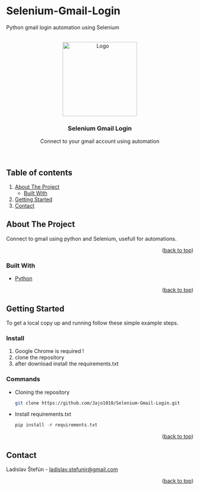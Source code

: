 # Selenium-Gmail-Login
Python gmail login automation using Selenium

<div id="top"></div>
<!-- Template of README.mb inspired by https://github.com/othneildrew/Best-README-Template -->
<br />
<div align="center">
  <a href="https://github.com/Jajo1010/Selenium-Gmail-Login">
    <img src="https://imgur.com/hsibLjg.png" alt="Logo" width="200" height="200">
  </a>

  <h3 align="center">Selenium Gmail Login</h3>

  <p align="center">
  Connect to your gmail account using automation
    <br />
    <br />
    <br />
  </p>
</div>


## Table of contents
  <ol>
    <li>
      <a href="#about-the-project">About The Project</a>
      <ul>
        <li><a href="#built-with">Built With</a></li>
      </ul>
    </li>
    <li>
      <a href="#getting-started">Getting Started</a>
    </li>
    <li><a href="#contact">Contact</a></li>
  </ol>



<!-- ABOUT THE PROJECT -->
## About The Project

Connect to gmail using python and Selenium, usefull for automations.<br />
<p align="right">(<a href="#top">back to top</a>)</p>



### Built With
* [Python](https://www.python.org/)
<p align="right">(<a href="#top">back to top</a>)</p>



<!-- GETTING STARTED -->
## Getting Started

To get a local copy up and running follow these simple example steps.

### <b>Install </b>
<ol>
  <li>
    Google Chrome is required ! 
  </li>
  <li>
    clone the repository
  </li>
  <li>
  after download install the requirements.txt
  </li>
</ol>

### Commands
* Cloning the repository
  ```sh
  git clone https://github.com/Jajo1010/Selenium-Gmail-Login.git
  ```
* Install requirements.txt
   ```py
  pip install -r requirements.txt
  ```

<p align="right">(<a href="#top">back to top</a>)</p>

<!-- CONTACT -->
## Contact

Ladislav Štefún - ladislav.stefunjr@gmail.com

<p align="right">(<a href="#top">back to top</a>)</p>

